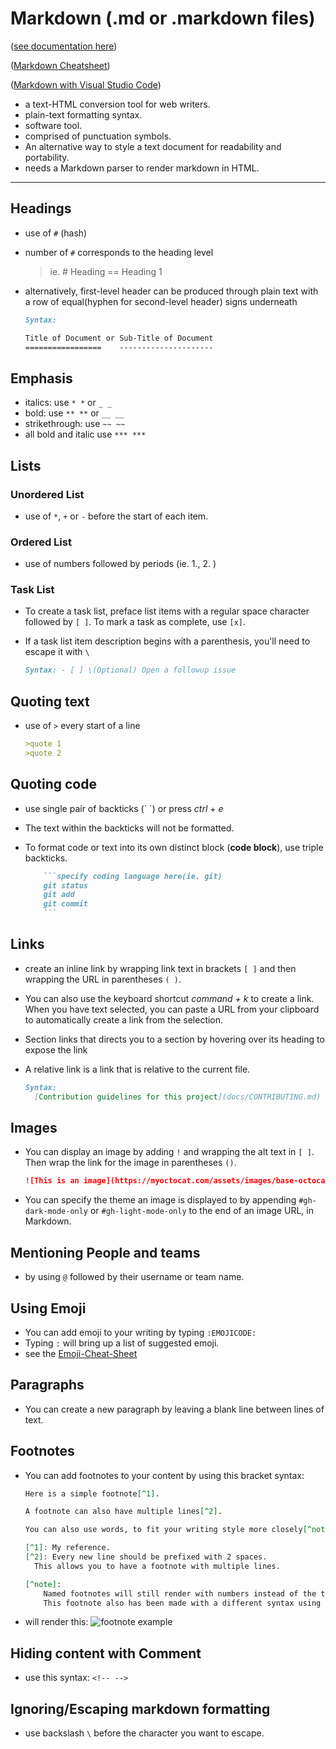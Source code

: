 # Markdown (.md or .markdown files)

([see documentation here](https://docs.github.com/en/github/writing-on-github/getting-started-with-writing-and-formatting-on-github/basic-writing-and-formatting-syntax))

([Markdown Cheatsheet](https://github.com/adam-p/markdown-here/wiki/Markdown-Cheatsheet))

([Markdown with Visual Studio Code](https://code.visualstudio.com/docs/languages/markdown))

- a text-HTML conversion tool for web writers.
- plain-text formatting syntax.
- software tool.
- comprised of punctuation symbols.
- An alternative way to style a text document for readability and portability.
- needs a Markdown parser to render markdown in HTML.

---

## Headings

- use of `#` (hash)
- number of `#` corresponds to the heading level
  >ie. # Heading == Heading 1
- alternatively, first-level header can be produced through plain text with a row of equal(hyphen for second-level header) signs underneath

  ```markdown
  Syntax:

  Title of Document or Sub-Title of Document
  =================    ---------------------
  ```

## Emphasis

- italics: use `* *` or `_ _`
- bold: use `** **` or `__ __`
- strikethrough: use `~~ ~~`
- all bold and italic use `*** ***`

## Lists

### Unordered List

- use of `*`, `+` or `-` before the start of each item.

### Ordered List

- use of numbers followed by periods (ie. 1., 2. )

### Task List

- To create a task list, preface list items with a regular space character followed by `[ ]`. To mark a task as complete, use `[x]`.
- If a task list item description begins with a parenthesis, you'll need to escape it with `\`
  
  ```markdown
  Syntax: - [ ] \(Optional) Open a followup issue
  ```

## Quoting text

- use of `>` every start of a line
  
  ```markdown
  >quote 1
  >quote 2
  ```

## Quoting code

- use single pair  of backticks (\` \`) or press _ctrl_ + _e_ 
- The text within the backticks will not be formatted.
- To format code or text into its own distinct block (__code block__), use triple backticks.

  ```markdown
      ```specify coding language here(ie. git)
      git status
      git add
      git commit
      ```
  ```

## Links

- create an inline link by wrapping link text in brackets `[ ]` and then wrapping the URL in parentheses `( )`.
- You can also use the keyboard shortcut _command + k_ to create a link. When you have text selected, you can paste a URL from your clipboard to automatically create a link from the selection.
- Section links that directs you to a section by hovering over its heading to expose the link
- A relative link is a link that is relative to the current file.
  
  ```markdown
  Syntax: 
    [Contribution guidelines for this project](docs/CONTRIBUTING.md)
  ```

## Images

- You can display an image by adding `!` and wrapping the alt text in `[ ]`. Then wrap the link for the image in parentheses `()`.

  ```markdown
  ![This is an image](https://myoctocat.com/assets/images/base-octocat.svg)
  ```

- You can specify the theme an image is displayed to by appending `#gh-dark-mode-only` or `#gh-light-mode-only` to the end of an image URL, in Markdown.

## Mentioning People and teams

- by using `@` followed by their username or team name.

## Using Emoji

- You can add emoji to your writing by typing `:EMOJICODE:`
- Typing `:` will bring up a list of suggested emoji.
- see the [Emoji-Cheat-Sheet](https://github.com/ikatyang/emoji-cheat-sheet/blob/master/README.md)

## Paragraphs

- You can create a new paragraph by leaving a blank line between lines of text.

## Footnotes

- You can add footnotes to your content by using this bracket syntax:
  
  ```markdown
  Here is a simple footnote[^1].
  
  A footnote can also have multiple lines[^2].  
  
  You can also use words, to fit your writing style more closely[^note].
  
  [^1]: My reference.
  [^2]: Every new line should be prefixed with 2 spaces.
    This allows you to have a footnote with multiple lines.

  [^note]: 
      Named footnotes will still render with numbers instead of the text but allow easier identification and linking.
      This footnote also has been made with a different syntax using 4 spaces for new lines.
  ```
- will render this:
  ![footnote example](https://docs.github.com/assets/cb-6345/images/site/rendered-footnote.png)

## Hiding content with Comment

- use this syntax:  `<!-- -->`

## Ignoring/Escaping markdown formatting

- use backslash `\` before the character you want to escape.

